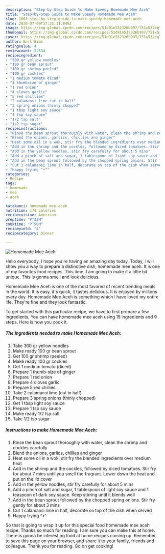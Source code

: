 ```yaml
---
description: "Step-by-Step Guide to Make Speedy Homemade Mee Aceh"
title: "Step-by-Step Guide to Make Speedy Homemade Mee Aceh"
slug: 1062-step-by-step-guide-to-make-speedy-homemade-mee-aceh
date: 2020-07-09T17:21:11.849Z
image: https://img-global.cpcdn.com/recipes/51d91e532326b997/751x532cq70/homemade-mee-aceh-recipe-main-photo.jpg
thumbnail: https://img-global.cpcdn.com/recipes/51d91e532326b997/751x532cq70/homemade-mee-aceh-recipe-main-photo.jpg
cover: https://img-global.cpcdn.com/recipes/51d91e532326b997/751x532cq70/homemade-mee-aceh-recipe-main-photo.jpg
author: Earl Sims
ratingvalue: 4
reviewcount: 32534
recipeingredient:
- "300 gr yellow noodles"
- "100 gr bean sprout"
- "100 gr shrimp peeled"
- "100 gr cockles"
- "1 medium tomato diced"
- "1 thumbsize of ginger"
- "1 red onion"
- "4 cloves garlic"
- "5 red chillies"
- "2 calamansi lime cut in half"
- "3 spring onions thinly chopped"
- "1 tbsp light soy sauce"
- "1 tsp soy sauce"
- "1/2 tsp salt"
- "1/2 tsp sugar"
recipeinstructions:
- "Rinse the bean sprout thoroughly with water, clean the shrimp and cockles carefully"
- "Blend the onions, garlics, chillies and ginger"
- "Heat some oil in a wok, stir fry the blended ingredients over medium heat"
- "Add in the shrimp and the cockles, followed by diced tomatoes. Stir fry for about 7 mins until you smell the fragrant. Lower down the heat and put on the lid cover"
- "Add in the yellow noodles, stir fry carefully for about 5 mins"
- "Add a pinch of salt and sugar, 1 tablespoon of light soy sauce and 1 teaspoon of dark soy sauce. Keep stirring until it blends well"
- "Add in the bean sprout followed by the chopped spring onions. Stir fry gently for about 3 mins"
- "Cut 1 calamansi lime in half, decorate on top of the dish when served"
- "Happy trying ^•^"
categories:
- Recipe
tags:
- homemade
- mee
- aceh

katakunci: homemade mee aceh 
nutrition: 174 calories
recipecuisine: American
preptime: "PT32M"
cooktime: "PT56M"
recipeyield: "4"
recipecategory: Dinner

---
```



![Homemade Mee Aceh](https://img-global.cpcdn.com/recipes/51d91e532326b997/751x532cq70/homemade-mee-aceh-recipe-main-photo.jpg)

Hello everybody, I hope you're having an amazing day today. Today, I will show you a way to prepare a distinctive dish, homemade mee aceh. It is one of my favorites food recipes. This time, I am going to make it a little bit unique. This is gonna smell and look delicious.



Homemade Mee Aceh is one of the most favored of recent trending meals in the world. It is easy, it's quick, it tastes delicious. It is enjoyed by millions every day. Homemade Mee Aceh is something which I have loved my entire life. They're fine and they look fantastic.


To get started with this particular recipe, we have to first prepare a few ingredients. You can have homemade mee aceh using 15 ingredients and 9 steps. Here is how you cook it.

<!--inarticleads1-->

##### The ingredients needed to make Homemade Mee Aceh:

1. Take 300 gr yellow noodles
1. Make ready 100 gr bean sprout
1. Get 100 gr shrimp (peeled)
1. Make ready 100 gr cockles
1. Get 1 medium tomato (diced)
1. Prepare 1 thumb-size of ginger
1. Prepare 1 red onion
1. Prepare 4 cloves garlic
1. Prepare 5 red chillies
1. Take 2 calamansi lime (cut in half)
1. Prepare 3 spring onions (thinly chopped)
1. Get 1 tbsp light soy sauce
1. Prepare 1 tsp soy sauce
1. Make ready 1/2 tsp salt
1. Take 1/2 tsp sugar




<!--inarticleads2-->

##### Instructions to make Homemade Mee Aceh:

1. Rinse the bean sprout thoroughly with water, clean the shrimp and cockles carefully
1. Blend the onions, garlics, chillies and ginger
1. Heat some oil in a wok, stir fry the blended ingredients over medium heat
1. Add in the shrimp and the cockles, followed by diced tomatoes. Stir fry for about 7 mins until you smell the fragrant. Lower down the heat and put on the lid cover
1. Add in the yellow noodles, stir fry carefully for about 5 mins
1. Add a pinch of salt and sugar, 1 tablespoon of light soy sauce and 1 teaspoon of dark soy sauce. Keep stirring until it blends well
1. Add in the bean sprout followed by the chopped spring onions. Stir fry gently for about 3 mins
1. Cut 1 calamansi lime in half, decorate on top of the dish when served
1. Happy trying ^•^




So that is going to wrap it up for this special food homemade mee aceh recipe. Thanks so much for reading. I am sure you can make this at home. There is gonna be interesting food at home recipes coming up. Remember to save this page on your browser, and share it to your family, friends and colleague. Thank you for reading. Go on get cooking!
